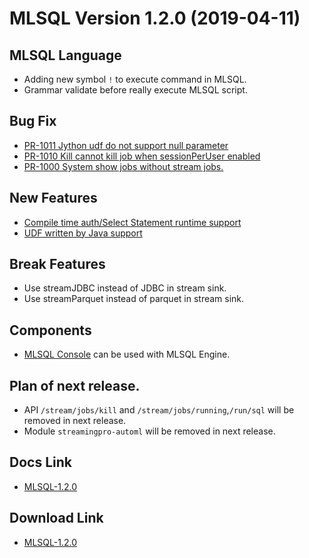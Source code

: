 MLSQL Version 1.2.0 (2019-04-11)
==========================

MLSQL Language
--------

- Adding new symbol `!` to execute command in MLSQL.
- Grammar validate before really execute MLSQL script. 

Bug Fix
---------

- [PR-1011 Jython udf do not support null parameter](https://github.com/allwefantasy/streamingpro/pull/1011)
- [PR-1010 Kill cannot kill job when sessionPerUser enabled](https://github.com/allwefantasy/streamingpro/pull/1010)
- [PR-1000 System show jobs without stream jobs.](https://github.com/allwefantasy/streamingpro/pull/1000)

New Features
----------

- [Compile time auth/Select Statement runtime support](https://github.com/allwefantasy/streamingpro/pull/990)
- [UDF written by Java support](https://github.com/allwefantasy/streamingpro/pull/911)

Break Features 
--------

- Use streamJDBC instead of JDBC in stream sink.
- Use streamParquet instead of parquet in stream sink.

Components
--------

- [MLSQL Console](https://github.com/allwefantasy/mlsql-api-console) can be used with MLSQL Engine.


Plan of next release.
-------

- API `/stream/jobs/kill` and `/stream/jobs/running`,`/run/sql` will be removed in next release.
- Module `streamingpro-automl`  will be removed in next release.

Docs Link
--------

- [MLSQL-1.2.0](http://docs.mlsql.tech/v1.2.0/zh/) 

Download Link
---------

- [MLSQL-1.2.0](http://download.mlsql.tech/1.2.0/)
   





